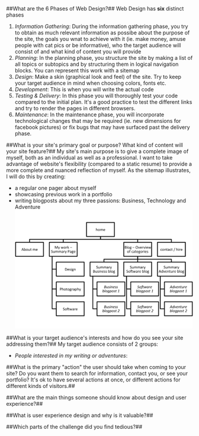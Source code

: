 ##What are the 6 Phases of Web Design?##
Web Design has __six__ distinct phases
1. _Information Gathering_: During the information gathering phase, you try to obtain as much relevant information as possibe about the purpose of the site, the goals you wnat to achieve with it (ie. make money, amuse people with cat pics or be informative), who the target audience will consist of and what kind of content you will provide
2. _Planning_: In the planning phase, you structure the site by making a list of all topics or subtopics and by structuring them in logical navigation blocks. You can represent this work with a sitemap
3. _Design_: Make a skin (graphical look and feel) of the site. Try to keep your target audience in mind when choosing colors, fonts etc.
4. _Development_: This is when you will write the actual code
5. _Testing & Delivery_: In this phase you will thoroughly test your code compared to the initial plan. It's a good practice to test the different links and try to render the pages in different browsers.
6. _Maintenance_: In the maintenance phase, you will incorporate technological changes that may be required (ie. new dimensions for facebook pictures) or fix bugs that may have surfaced past the delivery phase.

##What is your site's primary goal or purpose? What kind of content will your site feature?##
My site's main purpose is to give a complete image of myself, both as an individual as well as a professional. I want to take advantage of website's flexibility (compared to a static resume) to provide a more complete and nuanced reflection of myself. As the sitemap illustrates, I will do this by creating:
* a regular one pager about myself
* showcasing previous work in a portfolio
* writing blogposts about my three passions: Business, Technology and Adventure
![SiteMap Robin Soubry's Personal Blog](imgs/site-map.png)


##What is your target audience's interests and how do you see your site addressing them?##
My target audience consists of 2 groups:
* _People interested in my writing or adventures_: 

##What is the primary "action" the user should take when coming to your site? Do you want them to search for information, contact you, or see your portfolio? It's ok to have several actions at once, or different actions for different kinds of visitors.##


##What are the main things someone should know about design and user experience?##


##What is user experience design and why is it valuable?##


##Which parts of the challenge did you find tedious?##